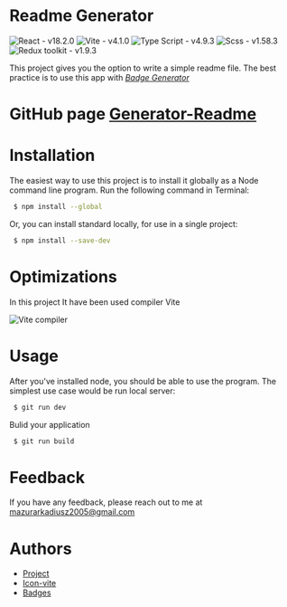 # Readme Generator

![React - v18.2.0](https://img.shields.io/badge/React-v18.2.0-2ea44f?logo=React)
![Vite - v4.1.0](https://img.shields.io/badge/Vite-v4.1.0-2ea44f?logo=Vite&logoColor=yellow)
![Type Script - v4.9.3](https://img.shields.io/badge/Type_Script-v4.9.3-2ea44f?logo=TypeScript)
![Scss - v1.58.3](https://img.shields.io/badge/Scss-v1.58.3-2ea44f?logo=Sass&logoColor=%23CC6699)
![Redux toolkit - v1.9.3](https://img.shields.io/badge/Redux_toolkit-v1.9.3-2ea44f?logo=Redux&logoColor=%23a47fdf)

This project gives you the option to write a simple readme file. The best practice is to use this app with  *[Badge Generator](https://michaelcurrin.github.io/badge-generator/#/generic)*

# GitHub page [Generator-Readme](https://mazur2005.github.io/Generator-Readme.md/)



# Installation

The easiest way to use this project is to install it globally as a Node command line program. Run the following command in Terminal:

``` bash
 $ npm install --global 
```

Or, you can install standard locally, for use in a single project:

``` bash
 $ npm install --save-dev 
```

# Optimizations

In this project It have been used compiler Vite

![Vite compiler](https://blog.logrocket.com/wp-content/uploads/2022/11/configuring-service-workers-vitw-2.8.png)


# Usage

After you've installed node, you should be able to use the program. The simplest use case would be run local server:

``` bash
 $ git run dev 
```

Bulid your application

``` bash
 $ git run build 
```
  

# Feedback

If you have any feedback, please reach out to me at mazurarkadiusz2005@gmail.com


# Authors

- [Project](https://github.com/Mazur2005)
- [Icon-vite](https://codepen.io/davideast/pen/yLELbvm)
- [Badges](https://michaelcurrin.github.io/badge-generator/#/generic)



	



